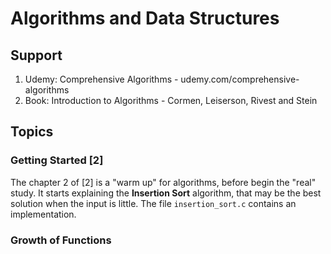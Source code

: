 # Algorithms and Data Structures


## Support

1. Udemy: Comprehensive Algorithms - udemy.com/comprehensive-algorithms
2. Book: Introduction to Algorithms - Cormen, Leiserson, Rivest and Stein


## Topics


### Getting Started [2]

The chapter 2 of [2] is a "warm up" for algorithms, before begin the "real" study. It starts explaining the **Insertion Sort** algorithm, that may be the best solution when the input is little. The file `insertion_sort.c` contains an implementation.


### Growth of Functions